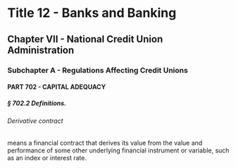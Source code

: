 
# Title 12 - Banks and Banking
## Chapter VII - National Credit Union Administration
### Subchapter A - Regulations Affecting Credit Unions
#### PART 702 - CAPITAL ADEQUACY
##### § 702.2 Definitions.
###### Derivative contract

means a financial contract that derives its value from the value and performance of some other underlying financial instrument or variable, such as an index or interest rate.
